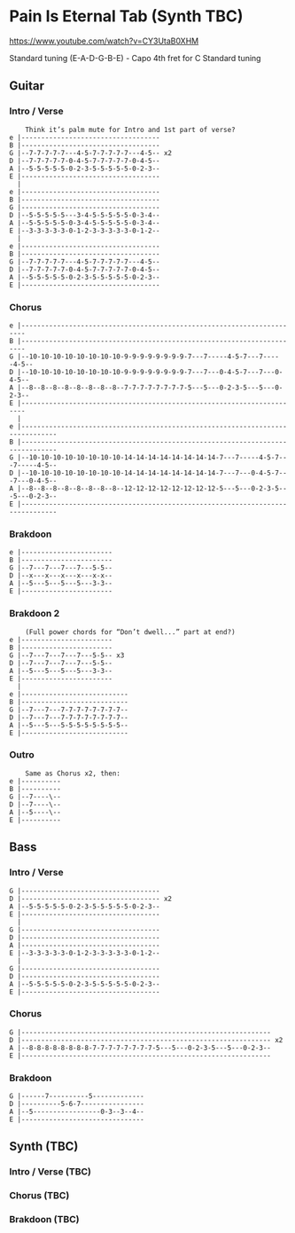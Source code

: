 
# Pain Is Eternal Tab (Synth TBC)

<https://www.youtube.com/watch?v=CY3UtaB0XHM>

Standard tuning (E-A-D-G-B-E) - Capo 4th fret for C Standard tuning

## Guitar

### Intro / Verse

        Think it’s palm mute for Intro and 1st part of verse?
    e |-----------------------------------
    B |-----------------------------------
    G |--7-7-7-7-7---4-5-7-7-7-7-7---4-5-- x2
    D |--7-7-7-7-7-0-4-5-7-7-7-7-7-0-4-5--
    A |--5-5-5-5-5-0-2-3-5-5-5-5-5-0-2-3--
    E |-----------------------------------
      |
    e |-----------------------------------
    B |-----------------------------------
    G |-----------------------------------
    D |--5-5-5-5-5---3-4-5-5-5-5-5-0-3-4--
    A |--5-5-5-5-5-0-3-4-5-5-5-5-5-0-3-4--
    E |--3-3-3-3-3-0-1-2-3-3-3-3-3-0-1-2--
      |
    e |-----------------------------------
    B |-----------------------------------
    G |--7-7-7-7-7---4-5-7-7-7-7-7---4-5--
    D |--7-7-7-7-7-0-4-5-7-7-7-7-7-0-4-5--
    A |--5-5-5-5-5-0-2-3-5-5-5-5-5-0-2-3--
    E |-----------------------------------

### Chorus

    e |-----------------------------------------------------------------------
    B |-----------------------------------------------------------------------
    G |--10-10-10-10-10-10-10-10-9-9-9-9-9-9-9-9-7---7-----4-5-7---7-----4-5--
    D |--10-10-10-10-10-10-10-10-9-9-9-9-9-9-9-9-7---7---0-4-5-7---7---0-4-5--
    A |--8--8--8--8--8--8--8--8--7-7-7-7-7-7-7-7-5---5---0-2-3-5---5---0-2-3--
    E |-----------------------------------------------------------------------
      |
    e |-------------------------------------------------------------------------------
    B |-------------------------------------------------------------------------------
    G |--10-10-10-10-10-10-10-10-14-14-14-14-14-14-14-14-7---7-----4-5-7---7-----4-5--
    D |--10-10-10-10-10-10-10-10-14-14-14-14-14-14-14-14-7---7---0-4-5-7---7---0-4-5--
    A |--8--8--8--8--8--8--8--8--12-12-12-12-12-12-12-12-5---5---0-2-3-5---5---0-2-3--
    E |-------------------------------------------------------------------------------

### Brakdoon

    e |-----------------------
    B |-----------------------
    G |--7---7---7---7---5-5--
    D |--x---x---x---x---x-x--
    A |--5---5---5---5---3-3--
    E |-----------------------

### Brakdoon 2

        (Full power chords for “Don’t dwell...” part at end?)
    e |-----------------------
    B |-----------------------
    G |--7---7---7---7---5-5-- x3
    D |--7---7---7---7---5-5--
    A |--5---5---5---5---3-3--
    E |-----------------------
      |
    e |---------------------------
    B |---------------------------
    G |--7---7---7-7-7-7-7-7-7-7--
    D |--7---7---7-7-7-7-7-7-7-7--
    A |--5---5---5-5-5-5-5-5-5-5--
    E |---------------------------

### Outro

        Same as Chorus x2, then:
    e |----------
    B |----------
    G |--7----\--
    D |--7----\--
    A |--5----\--
    E |----------

## Bass

### Intro / Verse

    G |-----------------------------------
    D |----------------------------------- x2
    A |--5-5-5-5-5-0-2-3-5-5-5-5-5-0-2-3--
    E |-----------------------------------
      |
    G |-----------------------------------
    D |-----------------------------------
    A |-----------------------------------
    E |--3-3-3-3-3-0-1-2-3-3-3-3-3-0-1-2--
      |
    G |-----------------------------------
    D |-----------------------------------
    A |--5-5-5-5-5-0-2-3-5-5-5-5-5-0-2-3--
    E |-----------------------------------

### Chorus

    G |---------------------------------------------------------------
    D |--------------------------------------------------------------- x2
    A |--8-8-8-8-8-8-8-8-7-7-7-7-7-7-7-7-5---5---0-2-3-5---5---0-2-3--
    E |---------------------------------------------------------------

### Brakdoon

    G |------7----------5-------------
    D |----------5-6-7----------------
    A |--5-----------------0-3--3--4--
    E |-------------------------------

## Synth (TBC)

### Intro / Verse (TBC)

### Chorus (TBC)

### Brakdoon (TBC)
